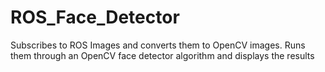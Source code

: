 # ROS_Face_Detector
Subscribes to ROS Images and converts them to OpenCV images. Runs them through an OpenCV face detector algorithm and displays the results
